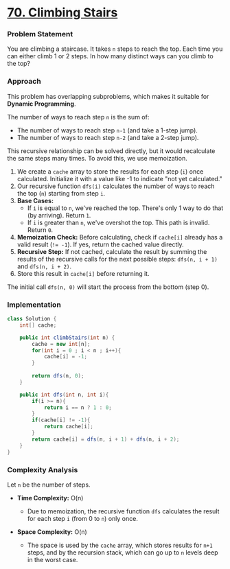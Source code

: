 # <a href="https://leetcode.com/problems/climbing-stairs/" target="_blank">70. Climbing Stairs</a>

### Problem Statement
You are climbing a staircase. It takes `n` steps to reach the top. Each time you can either climb 1 or 2 steps. In how many distinct ways can you climb to the top?

### Approach
This problem has overlapping subproblems, which makes it suitable for **Dynamic Programming**.

The number of ways to reach step `n` is the sum of:
-   The number of ways to reach step `n-1` (and take a 1-step jump).
-   The number of ways to reach step `n-2` (and take a 2-step jump).

This recursive relationship can be solved directly, but it would recalculate the same steps many times. To avoid this, we use memoization.

1.  We create a `cache` array to store the results for each step (`i`) once calculated. Initialize it with a value like -1 to indicate "not yet calculated."
2.  Our recursive function `dfs(i)` calculates the number of ways to reach the top (`n`) starting from step `i`.
3.  **Base Cases:**
    -   If `i` is equal to `n`, we've reached the top. There's only 1 way to do that (by arriving). Return `1`.
    -   If `i` is greater than `n`, we've overshot the top. This path is invalid. Return `0`.
4.  **Memoization Check:** Before calculating, check if `cache[i]` already has a valid result (`!= -1`). If yes, return the cached value directly.
5.  **Recursive Step:** If not cached, calculate the result by summing the results of the recursive calls for the next possible steps: `dfs(n, i + 1)` and `dfs(n, i + 2)`.
6.  Store this result in `cache[i]` before returning it.

The initial call `dfs(n, 0)` will start the process from the bottom (step 0).

### Implementation
```java
class Solution {
    int[] cache;

    public int climbStairs(int n) {
        cache = new int[n];
        for(int i = 0 ; i < n ; i++){
            cache[i] = -1;
        }
        
        return dfs(n, 0);
    }

    public int dfs(int n, int i){
        if(i >= n){
            return i == n ? 1 : 0;
        }
        if(cache[i] != -1){
            return cache[i];
        }
        return cache[i] = dfs(n, i + 1) + dfs(n, i + 2);
    }
}
``` 

### Complexity Analysis
Let `n` be the number of steps.

-   **Time Complexity:** O(n)
    -   Due to memoization, the recursive function `dfs` calculates the result for each step `i` (from 0 to `n`) only once.

-   **Space Complexity:** O(n)
    -   The space is used by the `cache` array, which stores results for `n+1` steps, and by the recursion stack, which can go up to `n` levels deep in the worst case.
